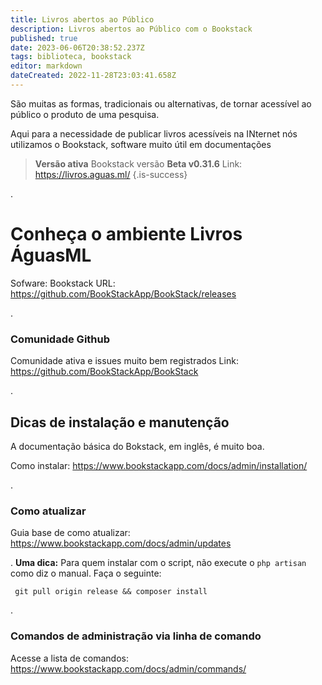 ```yaml
---
title: Livros abertos ao Público
description: Livros abertos ao Público com o Bookstack
published: true
date: 2023-06-06T20:38:52.237Z
tags: biblioteca, bookstack
editor: markdown
dateCreated: 2022-11-28T23:03:41.658Z
---
```


São muitas as formas, tradicionais ou alternativas, de tornar acessível ao público o produto de uma pesquisa.

Aqui para a necessidade de publicar livros acessíveis na INternet nós utilizamos o Bookstack, software muito útil em documentações

> **Versão ativa**
Bookstack versão **Beta v0.31.6**
Link: https://livros.aguas.ml/
{.is-success}

.
# Conheça o ambiente Livros ÁguasML

Sofware: Bookstack
URL: https://github.com/BookStackApp/BookStack/releases

.
### Comunidade Github
Comunidade ativa e issues muito bem registrados
Link: https://github.com/BookStackApp/BookStack

.
## Dicas de instalação e manutenção
A documentação básica do Bokstack, em inglês, é muito boa.

Como instalar: https://www.bookstackapp.com/docs/admin/installation/

.
### Como atualizar
Guia base de como atualizar: https://www.bookstackapp.com/docs/admin/updates

.
**Uma dica:**
Para quem instalar com o script, não execute o `php artisan` como diz o manual. Faça o seguinte:
```
 git pull origin release && composer install
```

.
### Comandos de administração via linha de comando
Acesse a lista de comandos: https://www.bookstackapp.com/docs/admin/commands/

